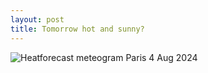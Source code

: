 ```yaml
---
layout: post
title: Tomorrow hot and sunny?
---
```


![Heatforecast meteogram Paris 4 Aug 2024](https://heatforecast.github.io/images/paris_2024080400.png)